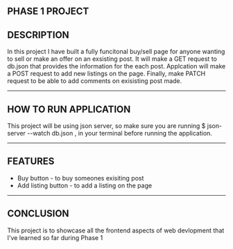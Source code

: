PHASE 1 PROJECT
-------------------------------------------------------------------------------------

DESCRIPTION
-------------------------------------------------------------------------------------
In this project I have built a fully funcitonal buy/sell page for anyone wanting to sell or make an offer on an exsisting post. It will make a GET request to db.json that provides the information for the each post. Applcation will make a POST request to add new listings on the page. Finally, make PATCH request to be able to add comments on exisisting post made.

-------------------------------------------------------------------------------------
HOW TO RUN APPLICATION
-------------------------------------------------------------------------------------
This project will be using json server, so make sure you are running $ json-server --watch db.json , in your terminal before running the application. 

-------------------------------------------------------------------------------------
FEATURES
-------------------------------------------------------------------------------------
* Buy button - to buy someones exisiting post
* Add listing button - to add a listing on the page

-------------------------------------------------------------------------------------
CONCLUSION
-------------------------------------------------------------------------------------
This project is to showcase all the frontend aspects of web devlopment that I've learned so far during Phase 1
